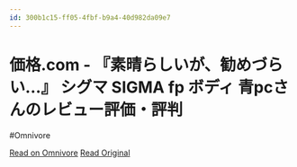 ```yaml
---
id: 300b1c15-ff05-4fbf-b9a4-40d982da09e7
---
```


# 価格.com - 『素晴らしいが、勧めづらい…』 シグマ SIGMA fp ボディ 青pcさんのレビュー評価・評判
#Omnivore

[Read on Omnivore](https://omnivore.app/me/com-sigma-fp-pc-19021a57d5b)
[Read Original](https://review.kakaku.com/review/K0001174141/ReviewCD=1832404/)


